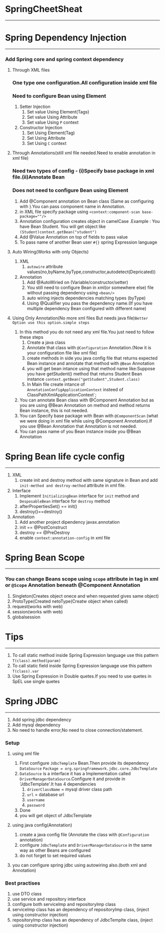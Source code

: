 # SpringCheetSheat
------
# Spring Dependency Injection
-----

### Add Spring core and spring context dependency
1. Through XML files
    ### One type one configuration.All configuration inside xml file
    ### Need to configure Bean using <bean/> Element
    1. Setter Injection
        1. Set value Using Element(Tags)
        2. Set value Using Attribute
        3. Set value Using `P` context
    2. Constructor Injection
        1. Set Using Element(Tag)
        2. Set Using Attribute
        3. Set Using `C` context
2. Through Annotations(still xml file needed.Need to enable annotation in xml file)
    ### Need two types of config - (i)Specify base package in xml file.(ii)Annotate Bean
    ### Does not need to configure Bean using <bean/> Element
    1. Add @Component annotation on Bean class (Same as configuring with <bean/>).You can pass component name in Annotation.
    2. in XML file specify package using `<context:component-scan base-package=""/>`
    3. Annotation configuration creates object in camelCase .Example : You have Bean Student. You will get object like  `(Student)context.getBean("student")`
    4. Add @Value Annotation on top of fields to pass value
    5. To pass name of another Bean user `#{}` spring Expression language
3. Auto Wiring(Works with only Objects)
    1. XML
        1. `autowire` attribute values(no,byName,byType,constructor,autodetect(Depricated))
    2. Annotation
        1. Add @AutoWiried on (Variable/constructor/setter)
        2. You still need to configure Bean in xml(or somewhere else) file without passing dependency using `<bean/>`
        3. auto wiring injects dependencies matching types (byType)
        4. Using @Qualifier you pass the dependency name.(If you have multiple dependency Bean configured with different name)
        
4. Using Only Annotation(No more xml files But needs java file)`Better Option use this option.simple steps`
    1. In this method you do not need any xml file.You just need to follow these steps
        1. Create a java class
        2. Annotate that class with `@Configuration` Annotation.(Now it is your configuration file like xml file)
        3. create methods in side you java config file that returns expected Bean instance and annotate that method with `@Bean` Annotation
        4. you will get bean intance using that method name like:Suppose you have getStudent() method that returns Student Bean instance `context.getBean("getStudent",Student.class)`
        5. In Main file create intance of `AnnotationConfigApplicationContext` insteed of ClassPathXmlApplicationContext`;
    2. You can annotate Bean class with @Component Annotation but as you are using @Bean Annotation on method and method returns Bean instance, this is not needed.
    3. You can Specify base package with Bean with `@ComponentScan` (what we were doing in xml file while using @Component Annotation).If you use @Bean Annotation that Annotation is not needed.
    4. You can pass name of you Bean instance inside you @Bean Annotation




    
# Spring Bean life cycle config
-----

1. XML
    1. create init and destroy method with same signature in Bean and add `init-method and destroy-method` attribute in xml file.
2. Interface
    1. Implement `InitializingBean` interface for `init` method and `DesposableBean` interface for `destroy` method
    2. afterPropertiesSet() == init()
    3. destroy()==destroy()
3. Annotation
    1. Add another project dipendency javax.annotation
    2. init == @PostConstruct
    3. destroy == @PreDestroy
    4. enable `context:annotation-config` in xml file

# Spring Bean Scope
------

### You can change Beans scope using `scope` attribute in <bean/> tag in xml or `@Scope` Annotation beneath @Component Annotation

1. Singleton(Creates object onece and when requested gives same object)
2. ProtoType(Created netoType(Creatw object when called)
3. request(works with web)
4. session(works with web)
5. globalsession

# Tips
-----

1. To call static method inside Spring Expression language use this pattern `T(class).method(param)`
2. To call static field inside Spring Expression language use this pattern `T(class).var`
3. Use Spring Expression in Double quetes.If you need to use quetes in SpEL use single quetes


# Spring JDBC
-----

1. Add spring jdbc dependency
2. Add mysql dependency
3. No need to handle error,No need to close connection/statement.

### Setup

1. using xml file
    1. First configure `JdbcTemplate` Bean.Then provide its dependency `DataSource`
        `Package = org.springframework.jdbc.core.JdbcTemplate`
    2. `DataSource` is a interface it has a Implementation called `DriverManagerDataSource`.Configure it and provide in 'JdbcTemplate'.It has 4 dependencies
        1. `driverClassName` = mysql driver class path
        2. `url` = database url
        3. `username`
        4. `password`
    3. Done
    4. you will get object of JdbcTemplate 

2. using java config(Annotation)
    1. create a java config file (Annotate the class with `@Configuration` annotation)
    2. configure `JdbcTemplate` and `DriverManagerDataSource` in the same way as other Beans are configured 
    3. do not forget to set required values
    
3. you can configure spring jdbc using autowiring also.(both xml and Annotation)
    

### Best practises

1. use DTO class
2. use service and repository interface
3. configure both serviceImp and repositoryImp class
4. serviceImp class has an dependency of repositoryImp class, (inject  using constructor injection)
5. repositoryImp class has an dependency of JdbcTemplte class, (inject using constructor injection)


